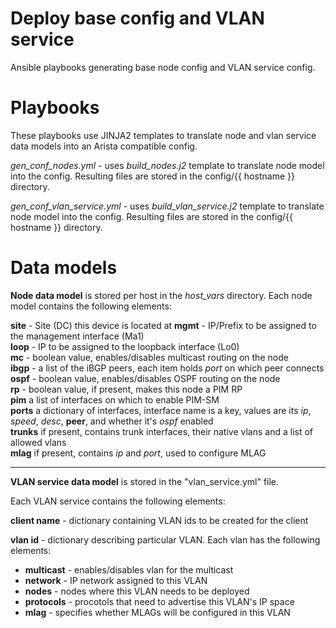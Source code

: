 # Deploy base config and VLAN service

Ansible playbooks generating base node config and VLAN service config. 

# Playbooks

These playbooks use JINJA2 templates to translate node and vlan service data models into an Arista compatible config.

*gen_conf_nodes.yml* - uses *build_nodes.j2* template to translate node model into the config. Resulting files are stored in the config/{{ hostname }} directory.

*gen_conf_vlan_service.yml* - uses *build_vlan_service.j2* template to translate node model into the config. Resulting files are stored in the config/{{ hostname }} directory.

# Data models

**Node data model** is stored per host in the *host_vars* directory. Each node model contains the following elements:

__site__ - Site (DC) this device is located at
__mgmt__ - IP/Prefix to be assigned to the management interface (Ma1)  
__loop__ - IP to be assigned to the loopback interface (Lo0)  
__mc__ - boolean value, enables/disables multicast routing on the node  
__ibgp__ - a list of the iBGP peers, each item holds *port* on which peer connects
__ospf__ - boolean value, enables/disables OSPF routing on the node  
__rp__ - boolean value, if present, makes this node a PIM RP  
__pim__ a list of interfaces on which to enable PIM-SM  
__ports__ a dictionary of interfaces, interface name is a key, values are its _ip_, _speed_, _desc_, __peer__, and whether it's _ospf_ enabled  
__trunks__ if present, contains trunk interfaces, their native vlans and a list of allowed vlans  
__mlag__ if present, contains _ip_ and _port_, used to configure MLAG  

---

**VLAN service data model** is stored in the "vlan_service.yml" file.

Each VLAN service contains the following elements:

__client name__ - dictionary containing VLAN ids to be created for the client

__vlan id__ - dictionary describing particular VLAN. Each vlan has the following elements:
* __multicast__ - enables/disables vlan for the multicast
* __network__ - IP network assigned to this VLAN
* __nodes__ - nodes where this VLAN needs to be deployed
* __protocols__ - procotols that need to advertise this VLAN's IP space
* __mlag__ - specifies whether MLAGs will be configured in this VLAN